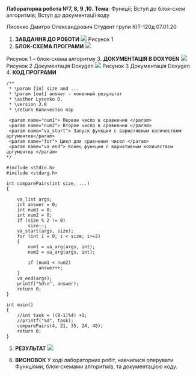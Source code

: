 **Лабораторна робота №7, 8, 9 ,10.**
**Тема**: Функції; Вступ до блок-схем алгоритмів; Вступ до документації коду

Лисенко Дмитро Олександрович
Студент групи КІТ-120д
											07.01.20


1.	**ЗАВДАННЯ ДО РОБОТИ**
    ![](https://imageshack.com/i/poyoC9jQp)
    Рисунок 1
2.	**БЛОК-СХЕМА ПРОГРАМИ**
    ![](https://imageshack.com/i/pmRhSpGkp)
 
Рисунок 1 – блок-схема алгоритму
3.	**ДОКУМЕНТАЦІЯ В DOXYGEN** 
    ![](https://imageshack.com/i/potV5boop)
    Рисунок 2 Документація Doxygen
    ![](https://imageshack.com/i/poNDJZp8p)
    Рисунок 3 Документація Doxygen
4.	**КОД ПРОГРАМИ**

```
/**
 * \param [in] size and ...
 * \param [out] answer - конечный результат
 * \author Lysenko D.
 * \version 2.0
 * \return Количество пар

 <param name="num1"> Первое число в сравнении </param>
 <param name="num2"> Второе число в сравнении </param>
 <param name="va_start"> Запуск функции с вариативным количеством аргументов</param>
 <param name="for"> Цикл для сравнения чисел </param>
 <param name="va_end"> Конец функции с вариативным количеством аргументов </param>
*/

#include <stdio.h>
#include <stdarg.h>

int comparePairs(int size, ...)
{

    va_list args;
    int answer = 0;
    int num1 = 0;
    int num2 = 0;
    if (size % 2 != 0)
        size--;
    va_start(args, size);
    for (int i = 0; i < size; i+=2)
    {
        num1 = va_arg(args, int);
        num2 = va_arg(args, int);
        
        if (num1 < num2)
            answer++;
    }
    va_end(args);
    printf("%d\n", answer);
    return 0;
}

int main()
{
    //int task = ((8-1)%4) +1;
    //printf("%d", task);
    comparePairs(4, 21, 35, 24, 48);
    return 0;
}
```



5. **РЕЗУЛЬТАТ**
 ![](https://imageshack.com/i/poqmVw6rp)

6.	**ВИСНОВОК**
У ході лабораторних робіт, навчилися оперувати Функціями, блок-схемами алгоритмів, та документацією коду.

